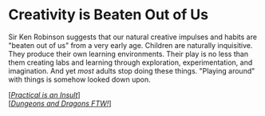 # Creativity is Beaten Out of Us

Sir Ken Robinson suggests that our natural creative impulses and habits
are "beaten out of us" from a very early age. Children are naturally
inquisitive. They produce their own learning environments. Their play is
no less than them creating labs and learning through exploration,
experimentation, and imagination. And yet *most* adults stop doing these
things. "Playing around" with things is somehow looked down upon.

[[*Practical is an Insult*]](/20210503041857)  
[[*Dungeons and Dragons FTW!*]](/20210503042613)

